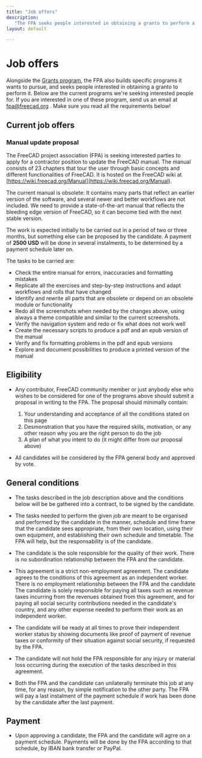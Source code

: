 ```yaml
---
title: "Job offers"
description:
   "The FPA seeks people interested in obtaining a granto to perform a specific task"
layout: default

---
```


# Job offers

Alongside the [Grants program](FPADF-Announcement), the FPA also builds specific programs it wants to pursue, and seeks people interested in obtaining a granto to perform it. Below are the current programs we're seeking interested people for. If you are interested in one of these program, send us an email at fpa@freecad.org . Make sure you read all the requirements below!

## Current job offers

### Manual update proposal

The FreeCAD project association (FPA) is seeking interested parties to apply for a contractor position to update the FreeCAD manual. The manual consists of 23 chapters that tour the user through basic concepts and different functionalities of FreeCAD. It is hosted on the FreeCAD wiki at [https://wiki.freecad.org/Manual](https://wiki.freecad.org/Manual).

The current manual is obsolete: It contains many parts that reflect an earlier version of the software, and several newer and better workflows are not included. We need to provide a state-of-the-art manual that reflects the bleeding edge version of FreeCAD, so it can become tied with the next stable version.

The work is expected initially to be carried out in a period of two or three months, but something else can be proposed by the candidate. A payment of **2500 USD** will be done in several instalments, to be determined by a payment schedule later on.

The tasks to be carried are:

* Check the entire manual for errors, inaccuracies and formatting mistakes
* Replicate all the exercises and step-by-step instructions and adapt workflows and rolls that have changed
* Identify and rewrite all parts that are obsolete or depend on an obsolete module or functionality
* Redo all the screenshots when needed by the changes above, using always a theme compatible and similar to the current screenshots.
* Verify the navigation system and redo or fix what does not work well
* Create the necessary scripts to produce a pdf and an epub version of the manual
* Verify and fix formatting problems in the pdf and epub versions
* Explore and document possibilities to produce a printed version of the manual

## Eligibility

* Any contributor, FreeCAD community member or just anybody else who wishes to be considered for one of the programs above should submit a proposal in writing to the FPA. The proposal should minimally contain:

  1. Your understanding and acceptance of all the conditions stated on this page
  2. Desmonstration that you have the required skills, motivation, or any other reason why you are the right person to do the job
  3. A plan of what you intent to do (it might differ from our proposal above)

* All candidates will be considered by the FPA general body and approved by vote.

## General conditions

* The tasks described in the job description above and the conditions below will be be gathered into a contract, to be signed by the candidate.

* The tasks needed to perform the given job are meant to be organised and performed by the candidate in the manner, schedule and time frame that the candidate sees appropriate, from their own location, using their own equipment, and establishing their own schedule and timetable. The FPA will help, but the responsability is of the candidate.

* The candidate is the sole responsible for the quality of their work. There is no subordination relationship between the FPA and the candidate.

* This agreement is a strict non-employment agreement. The candidate agrees to the conditions of this agreement as an independent worker. There is no employment relationship between the FPA and the candidate The candidate is solely responsible for paying all taxes such as revenue taxes incurring from the revenues obtained from this agreement, and for paying all social security contributions needed in the candidate's country, and any other expense needed to perform their work as an independent worker.

* The candidate will be ready at all times to prove their independent worker status by showing documents like proof of payment of revenue taxes or conformity of their situation against social security, if requested by the FPA.

* The candidate will not hold the FPA responsible for any injury or material loss occurring during the execution of the tasks described in this agreement.

* Both the FPA and the candidate can unilaterally terminate this job at any time, for any reason, by simple notification to the other party. The FPA will pay a last instalment of the payment schedule if work has been done by the candidate after the last payment.

## Payment

* Upon approving a candidate, the FPA and the candidate will agrre on a payment schedule. Payments will be done by the FPA according to that schedule, by IBAN bank transfer or PayPal.
